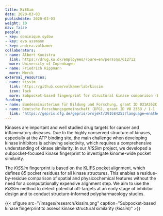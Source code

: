 ```yaml
---
title: KiSSim
date: 2020-03-03
publishdate: 2020-03-03
weight: 10
nav: false
people:
- key: dominique.sydow
- key: eva.assmann
- key: andrea.volkamer
collaborators:
- name: Albert Kooistra
  link: https://drug.ku.dk/employees/?pure=en/persons/612712
  more: University of Copenhagen
- name: Friedrich Rippmann
  more: Merck
external_resources:
- name: kissim
  link: https://github.com/volkamerlab/kissim
  icon: lock
  more: Subpocket-based fingerprint for structural kinase comparison (WIP)
funding:
- name: Bundesministerium für Bildung und Forschung, grant ID 031A262C
- name: Deutsche Forschungsgemeinschaft (DFG), grant ID VO 2353 / 1-1
  link: "https://gepris.dfg.de/gepris/projekt/391684253?language=en&the="
---
```


Kinases are important and well studied drug targets for cancer and inflammatory diseases.
Due to the highly conserved structure of kinases, especially at the ATP binding site,
the main challenge when developing kinase inhibitors is achieving selectivity,
which requires a comprehensive understanding of kinase similarity.
In our *KiSSim* project, we developed a subpocket-focused kinase fingerprint to investigate kinome-wide pocket similarity.

<!--more-->

The *KiSSim* fingerprint is based on the <a href="https://klifs.vu-compmedchem.nl/" target="_blank" class="external">KLIFS </a> pocket alignment, which defines 85 pocket residues for all kinase structures.
This enables a residue-by-residue comparison of spatial and physicochemical features
without the need for a computationally expensive alignment step.
We aim to use the *KiSSim* method to detect potential off-targets at an early stage of inhibitor design and to conduct structure-informed polypharmacology studies.

{{< xfigure src="/images/research/kissim.png" caption="Subpocket-based kinase fingerprint to assess kinase structural similarity (*kissim*)" >}}
